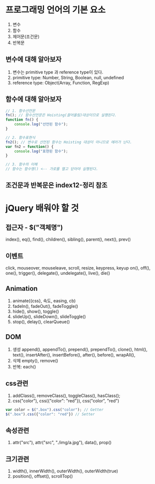 # 프로그래밍 언어의 기본 요소
1. 변수
2. 함수
3. 제어문(조건문)
4. 반복문

## 변수에 대해 알아보자
1. 변수는 primitive type 과 reference type이 있다.
2. primitive type: Number, String, Boolean, null, undefined 
3. reference type: Object(Array, Function, RegExp)

## 함수에 대해 알아보자
~~~js
// 1. 함수선언문
fn(); // 함수선언문은 Hoisting(끌어올림)대상이므로 실행된다.
function fn() {
	console.log("선언된 함수");
}

// 2. 함수표현식
fn2(); // 변수로 선언된 함수는 Hoisting 대상이 아니므로 에러가 난다.
var fn2 = function() {
	console.log("표현된 함수");
}

// 3. 함수의 이해
// 함수는 함수명() <-- 가로를 열고 닫아야 실행된다.
~~~
## 조건문과 반복문은 index12-정리 참조

# jQuery 배워야 할 것
## 접근자 - $("객체명")
index(), eq(), find(), children(), sibling(), parent(), next(), prev()

## 이벤트
click, mouseover, mouseleave, scroll, resize, keypress, keyup
on(), off(), one(), trigger(), delegate(), undelegate(), live(), die()

## Animation
1. animate({css}, 속도, easing, cb)
2. fadeIn(), fadeOut(), fadeToggle() 
3. hide(), show(), toggle()
4. slideUp(), slideDown(), slideToggle()
5. stop(), delay(), clearQueue()

## DOM
1. 생성
append(), appendTo(), prepend(), prependTo(), clone(), html(), text(), insertAfter(), insertBefore(), after(), before(), wrapAll(),
2. 삭제
empty(), remove()
3. 반복: each()

## css관련
1. addClass(), removeClass(), toggleClass(), hasClass();
2. css("color"), css({"color": "red"}), css("color", "red")
~~~js
var color = $(".box").css("color"); // Getter
$(".box").css({"color": "red"}) // Setter
~~~

## 속성관련
1. attr("src"), attr("src", "./img/a.jpg"), data(), prop()

## 크기관련
1. width(), innerWidth(), outerWidth(), outerWidth(true)
2. position(), offset(), scrollTop() 
